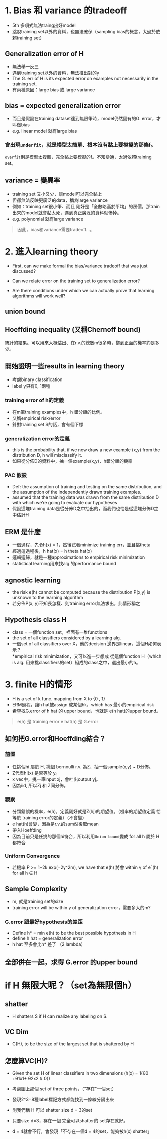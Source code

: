 # 1. Bias 和 variance 的tradeoff  

* 5th 多項式無法traing出好model
* 跳脫training set以外的資料，也無法確保（sampling bias的概念，太過於依賴training set）  

## Generalization error of H  

* 無法舉一反三
* 遇到training set以外的資料，無法推出對的y
* The G. err of H is its expected error on examples not necessarily in the training set.  
* 有兩種原因：large bias 或 large variance  

## bias = expected generalization error

* 而且是假設在training dataset達到無限筆時，model仍然固有的G. error，才叫做bias
* e.g. linear model 就有large bias
### 會出現`underfit`，就是模型太簡單、根本沒有黏上要模擬的那條f。   
`overfit`則是模型太複雜，完全黏上要模擬的f。不知變通，太過依賴training set。  

## variance = 變異率

* training set 又小又少，讓model可以完全黏上
* 但卻無法反映更廣泛的data，稱為large variance
* 例如：training set很小筆、而且 剛好是「全數略高於平均」的房價，那train出來的model就會黏太死，遇到真正廣泛的資料就慘掉。
* e.g. polynomial 就有large variance  

> 因此，bias和variance需要tradeoff...。

# 2. 進入learning theory  

* First, can we make formal the bias/variance tradeoff that was just discussed?  

* Can we relate error on the training set to generalization error?

* Are there conditions under which we can actually prove that learning algorithms will work well?  

## union bound

## Hoeffding inequality (又稱Chernoff bound)
統計的結果。可以用來大概估出、在r.v.的總數m很多時，擲到正面的機率約是多少。   

## 開始證明一些results in learning theory   

* 考慮binary classification
* label y只有0, 1兩種   

### training error of h的定義  
* 在m筆training examples中，h 錯分類的比例。
* 又稱empirical risk/error   
* 針對training set S的話，會有個下標  

### generalization error的定義  
* this is the probability that, if we now draw a new example (x,y) from the distribution D, h will misclassify it.
* 如果從分佈D的資料中，抽一個example(x,y)，h錯分類的機率  

### PAC 假設  


* Def:  the assumption of training and testing on the same distribution, and the assumption of the independently drawn training examples.
* assumed that the training data was drawn from the same distribution D with which we’re going to evaluate our hypotheses  
* 假設這堆training data是從分佈D之中抽出的，而我們也恰是從這堆分佈D之中估計H  

## ERM 是什麼

* 一個過程，先令h(x) = 1，然後試著minimize training err，並且挑theta
* 經過這過程後，h hat(x) = h theta hat(x)
* 邏輯迴歸，就是一種approximations to empirical risk minimization
* statistical learning用來找alg.的performance bound

## agnostic learning

* the risk e(h) cannot be computed because the distribution P(x,y) is unknown to the learning algorithm
* 若分佈P(x, y)不知長怎樣、則training error無法求出，此情形稱之


## Hypothesis class H  

* class = 一個function set，裡面有一堆functions
* the set of all classifiers considered by a learning alg.
* 一個set of all classifiers over X，他的decision 邊界是linear，這個H如何表示？  
*empirical risk minimization，又可以進一步想成 從這個function H（which is alg. 用來挑classifiers的set）組成的class之中，選出最小的h。

# 3. finite H的情形  

* H is a set of k func. mapping from X to {0 , 1}
* ERM過程，讓h hat被assign 成某個hk，which has 最小的empirical risk
* 希望找G.error of h hat 的 upper bound，也就是 e(h hat)的upper bound。

> e(h) 是 training error
> e hat(h) 是 G.error  

## 如何把G.error和Hoeffding結合？  

### 前置  
* 任挑個hi 屬於 H, 挑個 bernoulli r.v. 為Z，抽一個sample(x,y) ~ D分佈。
* Z代表hi(x) 是否等於 y。
* x vec中，挑一筆input xj，會吐出output yj。
* 因為iid, 所以Zj 和 Z同分佈。
### 觀察  
* 分類錯誤的機率，e(h)，定義剛好就是Z(hj)的期望值。（機率的期望值定義 恰等於 training error的定義）（不會變）
* e hat(h)會變，因為是r.v.的sum然後取mean
* 帶入Hoeffding
* 因為目前只是任挑的那個hi符合，所以利用`Union bound`變成 for all h 屬於 H都符合

### Uniform Convergence  

* 若機率 P >= 1−2k exp(−2γ^2m), we have that e(h) 將會 within γ of eˆ(h) for all h ∈ H

## Sample Complexity

* m, 就是training set的size
* training error will be within γ of generalization error，需要多大的m?

### G.error 跟最好hypothesis的差距

* Define h* = min e(h) to be the best possible hypothesis in H
* define h hat = generalization error
* h hat 至多會比h* 差了 （2 lambda）

## 全部併在一起，求得 G.error 的upper bound

# if H 無限大呢？（set為無限個h）

## shatter

* H shatters S if H can realize any labeling on S.

## VC Dim

* C(H), to be the size of the largest set that is shattered by H

## 怎麼算VC(H)?

* Given the set H of linear classifiers in two dimensions (h(x) = 1{θ0 +θ1x1+ θ2x2 ≥ 0}) 

* 考慮圖上那個 set of three points，（"存在"一個set）
* 發現2^3=8種label標記方式都能找到一條線分隔出來
* 則我們稱 H 可以 shatter size d = 3的set
* 只要size d=3，存在一個 完全可以shatter的 set存在就好。
* d = 4就會不行，會發現「不存在一個d = 4的set，能夠被h(x) shatter」